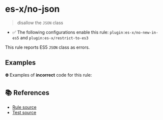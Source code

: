 # es-x/no-json
> disallow the `JSON` class

- ✅ The following configurations enable this rule: `plugin:es-x/no-new-in-es5` and `plugin:es-x/restrict-to-es3`

This rule reports ES5 `JSON` class as errors.

## Examples

⛔ Examples of **incorrect** code for this rule:

<eslint-playground type="bad" code="/*eslint es-x/no-json: error */
var obj = JSON.parse(text)
var str = JSON.stringify(data)
" />

## 📚 References

- [Rule source](https://github.com/ota-meshi/eslint-plugin-es-x/blob/v4.1.0/lib/rules/no-json.js)
- [Test source](https://github.com/ota-meshi/eslint-plugin-es-x/blob/v4.1.0/tests/lib/rules/no-json.js)
